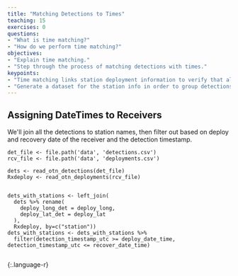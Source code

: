 ```yaml
---
title: "Matching Detections to Times"
teaching: 15
exercises: 0
questions:
- "What is time matching?"
- "How do we perform time matching?"
objectives:
- "Explain time matching."
- "Step through the process of matching detections with times."
keypoints:
- "Time matching links station deployment information to verify that all detections fall within the deployment period."
- "Generate a dataset for the station info in order to group detections."
---
```


## Assigning DateTimes to Receivers

We'll join all the detections to station names, then filter out based on deploy and recovery date of the receiver and the detection timestamp.

~~~
det_file <- file.path('data', 'detections.csv')
rcv_file <- file.path('data', 'deployments.csv')

dets <- read_otn_detections(det_file)
Rxdeploy <- read_otn_deployments(rcv_file)


dets_with_stations <- left_join(
  dets %>% rename(
    deploy_long_det = deploy_long,
    deploy_lat_det = deploy_lat
  ), 
  Rxdeploy, by=c("station"))
dets_with_stations <- dets_with_stations %>% 
  filter(detection_timestamp_utc >= deploy_date_time, detection_timestamp_utc <= recover_date_time)


~~~
{:.language-r}
